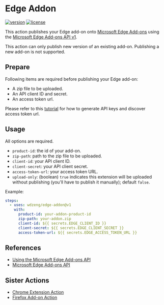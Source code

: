 # Edge Addon

[![version](https://img.shields.io/github/v/release/wdzeng/edge-addon)](https://github.com/wdzeng/edge-addon/releases/latest)
[![license](https://img.shields.io/github/license/wdzeng/edge-addon?color=red)](https://github.com/wdzeng/edge-addon/blob/main/LICENSE)

This action publishes your Edge add-on onto [Microsoft Edge Add-ons](https://microsoftedge.microsoft.com/addons/Microsoft-Edge-Extensions-Home) using the [Microsoft Edge Add-ons API v1](https://docs.microsoft.com/en-us/microsoft-edge/extensions-chromium/publish/api/using-addons-api).

This action can only publish new version of an existing add-on. Publishing a new add-on is not supported.

## Prepare

Following items are required before publishing your Edge add-on:

- A zip file to be uploaded.
- An API client ID and secret.
- An access token url.

Please refer to this [tutorial](https://docs.microsoft.com/en-us/microsoft-edge/extensions-chromium/publish/api/using-addons-api#before-you-begin) for how to generate API keys and discover access token url.

## Usage

All options are required.

- `product-id`: the id of your add-on.
- `zip-path`: path to the zip file to be uploaded.
- `client-id`: your API client ID.
- `client-secret`: your API client secret.
- `access-token-url`: your access token URL.
- `upload-only`: (boolean) `true` indicates this extension will be uploaded without publishing (you'll have to publish it manually); default `false`.

Example:

```yaml
steps:
  - uses: wdzeng/edge-addon@v1
    with:
      product-id: your-addon-product-id
      zip-path: your-addon.zip
      client-id: ${{ secrets.EDGE_CLIENT_ID }}
      client-secret: ${{ secrets.EDGE_CLIENT_SECRET }}
      access-token-url: ${{ secrets.EDGE_ACCESS_TOKEN_URL }}
```

## References

- [Using the Microsoft Edge Add-ons API](https://docs.microsoft.com/en-us/microsoft-edge/extensions-chromium/publish/api/using-addons-api)
- [Microsoft Edge Add-ons API](https://docs.microsoft.com/en-us/microsoft-edge/extensions-chromium/publish/api/using-addons-api)

## Sister Actions

- [Chrome Extension Action](https://github.com/wdzeng/chrome-extension)
- [Firefox Add-on Action](https://github.com/wdzeng/firefox-addon)
